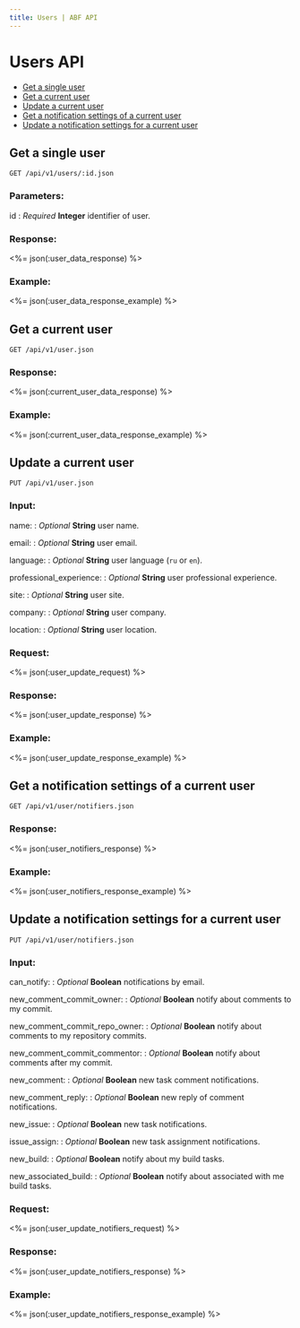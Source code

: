 ```yaml
---
title: Users | ABF API
---
```


# Users API

* [Get a single user](#get-a-single-user)
* [Get a current user](#get-a-current-user)
* [Update a current user](#update-a-current-user)
* [Get a notification settings of a current user](#get-a-notification-settings-of-a-current-user)
* [Update a notification settings for a current user](#update-a-notification-settings-for-a-current-user)

## Get a single user

    GET /api/v1/users/:id.json

### Parameters:

id
: _Required_ **Integer** identifier of user.

### Response:

<%= json(:user_data_response) %>

### Example:

<%= json(:user_data_response_example) %>

## Get a current user

    GET /api/v1/user.json

### Response:

<%= json(:current_user_data_response) %>

### Example:

<%= json(:current_user_data_response_example) %>

## Update a current user

    PUT /api/v1/user.json

### Input:

name:
: _Optional_ **String** user name.

email:
: _Optional_ **String** user email.

language:
: _Optional_ **String** user language (`ru` or `en`).

professional_experience:
: _Optional_ **String** user professional experience.

site:
: _Optional_ **String** user site.

company:
: _Optional_ **String** user company.

location:
: _Optional_ **String** user location.

### Request:

<%= json(:user_update_request) %>

### Response:

<%= json(:user_update_response) %>

### Example:

<%= json(:user_update_response_example) %>

## Get a notification settings of a current user

    GET /api/v1/user/notifiers.json

### Response:

<%= json(:user_notifiers_response) %>

### Example:

<%= json(:user_notifiers_response_example) %>

## Update a notification settings for a current user

    PUT /api/v1/user/notifiers.json

### Input:

can_notify:
: _Optional_ **Boolean** notifications by email.

new_comment_commit_owner:
: _Optional_ **Boolean** notify about comments to my commit.

new_comment_commit_repo_owner:
: _Optional_ **Boolean** notify about comments to my repository commits.

new_comment_commit_commentor:
: _Optional_ **Boolean** notify about comments after my commit.

new_comment:
: _Optional_ **Boolean** new task comment notifications.

new_comment_reply:
: _Optional_ **Boolean** new reply of comment notifications.

new_issue:
: _Optional_ **Boolean** new task notifications.

issue_assign:
: _Optional_ **Boolean** new task assignment notifications.

new_build:
: _Optional_ **Boolean** notify about my build tasks.

new_associated_build:
: _Optional_ **Boolean** notify about associated with me build tasks.

### Request:

<%= json(:user_update_notifiers_request) %>

### Response:

<%= json(:user_update_notifiers_response) %>

### Example:

<%= json(:user_update_notifiers_response_example) %>
